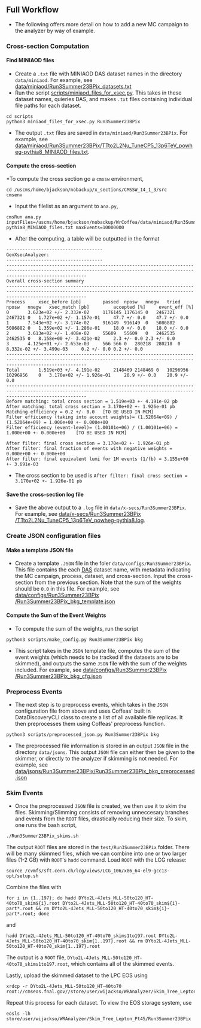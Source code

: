 ## Full Workflow

* The following offers more detail on how to add a new MC campaign to the analyzer by way of example. 

### Cross-section Computation
#### Find MINIAOD files
* Create a `.txt` file with MINIAOD DAS dataset names in the directory `data/miniaod`. For example, see [data/miniaod/Run3Summer23BPix_datasets.txt](https://github.com/UMN-CMS/WrCoffea/blob/add_skims/data/miniaod/Run3Summer23BPix_datasets.txt)
* Run the script [scripts/miniaod_files_for_xsec.py](https://github.com/UMN-CMS/WrCoffea/blob/add_skims/scripts/miniaod_files_for_xsec.py). This takes in these dataset names, quieries DAS, and makes `.txt` files containing individual file paths for each dataset.
```
cd scripts
python3 miniaod_files_for_xsec.py Run3Summer23BPix
```
* The output `.txt` files are saved in `data/miniaod/Run3Summer23BPix`. For example, see [data/miniaod/Run3Summer23BPix/TTto2L2Nu_TuneCP5_13p6TeV_powheg-pythia8_MINIAOD_files.txt](https://github.com/UMN-CMS/WrCoffea/blob/add_skims/data/miniaod/Run3Summer23BPix/TTto2L2Nu_TuneCP5_13p6TeV_powheg-pythia8_MINIAOD_files.txt).

#### Compute the cross-section
*To compute the cross section go a `cmssw` environment,
```
cd /uscms/home/bjackson/nobackup/x_sections/CMSSW_14_1_3/src
cmsenv
```
* Input the filelist as an argument to `ana.py`,
```
cmsRun ana.py inputFiles=/uscms/home/bjackson/nobackup/WrCoffea/data/miniaod/Run3Summer23BPix/TTto2L2Nu_TuneCP5_13p6TeV_powheg-pythia8_MINIAOD_files.txt maxEvents=10000000
```
* After the computing, a table will be outputted in the format
```
------------------------------------
GenXsecAnalyzer:
------------------------------------
-------------------------------------------------------------------------------------------------------------------------------------------------------------------------- 
Overall cross-section summary 
--------------------------------------------------------------------------------------------------------------------------------------------------------------------------
Process		xsec_before [pb]		passed	nposw	nnegw	tried	nposw	nnegw 	xsec_match [pb]			accepted [%]	 event_eff [%]
0		3.623e+02 +/- 2.332e-02		1176145	1176145	0	2467321	2467321	0	1.727e+02 +/- 1.157e-01		47.7 +/- 0.0	47.7 +/- 0.0
1		7.543e+02 +/- 3.174e-02		916149	916149	0	5086882	5086882	0	1.359e+02 +/- 1.286e-01		18.0 +/- 0.0	18.0 +/- 0.0
2		3.613e+02 +/- 1.408e-02		55609	55609	0	2462535	2462535	0	8.158e+00 +/- 3.421e-02		2.3 +/- 0.0	2.3 +/- 0.0
3		4.125e+01 +/- 2.653e-03		566	566	0	280218	280218	0	8.332e-02 +/- 3.499e-03		0.2 +/- 0.0	0.2 +/- 0.0
-------------------------------------------------------------------------------------------------------------------------------------------------------------------------- 
Total		1.519e+03 +/- 4.191e-02		2148469	2148469	0	10296956	10296956	0	3.170e+02 +/- 1.926e-01		20.9 +/- 0.0	20.9 +/- 0.0
--------------------------------------------------------------------------------------------------------------------------------------------------------------------------
Before matching: total cross section = 1.519e+03 +- 4.191e-02 pb
After matching: total cross section = 3.170e+02 +- 1.926e-01 pb
Matching efficiency = 0.2 +/- 0.0   [TO BE USED IN MCM]
Filter efficiency (taking into account weights)= (1.52064e+09) / (1.52064e+09) = 1.000e+00 +- 0.000e+00
Filter efficiency (event-level)= (1.00101e+06) / (1.00101e+06) = 1.000e+00 +- 0.000e+00    [TO BE USED IN MCM]

After filter: final cross section = 3.170e+02 +- 1.926e-01 pb
After filter: final fraction of events with negative weights = 0.000e+00 +- 0.000e+00
After filter: final equivalent lumi for 1M events (1/fb) = 3.155e+00 +- 3.691e-03
```
* The cross section to be used is `After filter: final cross section = 3.170e+02 +- 1.926e-01 pb`

#### Save the cross-section log file 

* Save the above output to a `.log` file in `data/x-secs/Run3Summer23BPix`. For example, see [data/x-secs/Run3Summer23BPix
/TTto2L2Nu_TuneCP5_13p6TeV_powheg-pythia8.log](https://github.com/UMN-CMS/WrCoffea/blob/add_skims/data/x-secs/Run3Summer23BPix/TTto2L2Nu_TuneCP5_13p6TeV_powheg-pythia8.log).

### Create JSON configuration files

#### Make a template JSON file

* Create a template `.JSON` file in the foler `data/configs/Run3Summer23BPix`. This file contains the each [DAS](https://cmsweb.cern.ch/das/) dataset name, with metadata indicating the MC campaign, process, dataset, and cross-section. Input the cross-section from the previous section. Note that the sum of the weights should be `0.0` in this file. For example, see [data/configs/Run3Summer23BPix
/Run3Summer23BPix_bkg_template.json](https://github.com/UMN-CMS/WrCoffea/blob/add_skims/data/configs/Run3Summer23BPix/Run3Summer23BPix_bkg_template.json)

#### Compute the Sum of the Event Weights

* To compute the sum of the weights, run the script
```
python3 scripts/make_config.py Run3Summer23BPix bkg
```
* This script takes in the `JSON` template file, computes the sum of the event weights (which needs to be tracked if the datasets are to be skimmed), and outputs the same `JSON` file with the sum of the weights included. For example, see [data/configs/Run3Summer23BPix
/Run3Summer23BPix_bkg_cfg.json](https://github.com/UMN-CMS/WrCoffea/blob/add_skims/data/configs/Run3Summer23BPix/Run3Summer23BPix_bkg_cfg.json)

### Preprocess Events

* The next step is to preprocess events, which takes in the `JSON` configuration file from above and uses Coffeas' built in DataDiscoveryCLI class to create a list of all available file replicas. It then preprocesses them using Coffeas' preprocess function.
```
python3 scripts/preprocessed_json.py Run3Summer23BPix bkg
```
* The preprocessed file information is stored in an output `JSON` file in the directory `data/jsons`. This output `JSON` file can either then be given to the skimmer, or directly to the analyzer if skimming is not needed. For example, see [data/jsons/Run3Summer23BPix/Run3Summer23BPix_bkg_preprocessed.json](https://github.com/UMN-CMS/WrCoffea/blob/add_skims/data/jsons/Run3Summer23BPix/Run3Summer23BPix_bkg_preprocessed.json)

### Skim Events

* Once the preprocessed `JSON` file is created, we then use it to skim the files. Skimming/Slimming consists of removing unneccesary branches and events from the `ROOT` files, drastically reducing their size. To skim, one runs the bash script,
```
./Run3Summer23BPix_skims.sh
```
The output `ROOT` files are stored in the `test/Run3Summer23BPix` folder. There will be many skimmed files, which we can combine into one or two larger files (1-2 GB) with `ROOT`'s `hadd` command. Load `ROOT` with the LCG release:
```
source /cvmfs/sft.cern.ch/lcg/views/LCG_106/x86_64-el9-gcc13-opt/setup.sh
```
Combine the files with
```
for i in {1..197}; do hadd DYto2L-4Jets_MLL-50to120_HT-40to70_skim${i}.root DYto2L-4Jets_MLL-50to120_HT-40to70_skim${i}-part*.root && rm DYto2L-4Jets_MLL-50to120_HT-40to70_skim${i}-part*.root; done
```
and
```
hadd DYto2L-4Jets_MLL-50to120_HT-40to70_skims1to197.root DYto2L-4Jets_MLL-50to120_HT-40to70_skim{1..197}.root && rm DYto2L-4Jets_MLL-50to120_HT-40to70_skim{1..197}.root
```
The output is a `ROOT` file, `DYto2L-4Jets_MLL-50to120_HT-40to70_skims1to197.root`, which contains all of the skimmed events. 

Lastly, upload the skimmed dataset to the LPC EOS using
```
xrdcp -r DYto2L-4Jets_MLL-50to120_HT-40to70 root://cmseos.fnal.gov//store/user/wijackso/WRAnalyzer/Skim_Tree_Lepton_Pt45/Run3Summer23BPix
```
Repeat this process for each dataset. To view the EOS storage system, use
```
eosls -lh store/user/wijackso/WRAnalyzer/Skim_Tree_Lepton_Pt45/Run3Summer23BPix
```
